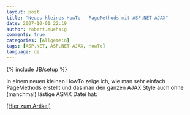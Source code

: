 ```yaml
---
layout: post
title: "Neues kleines HowTo - PageMethods mit ASP.NET AJAX"
date: 2007-10-01 22:19
author: robert.muehsig
comments: true
categories: [Allgemein]
tags: [ASP.NET, ASP.NET AJAX, HowTo]
language: de
---
```

{% include JB/setup %}
<p>In einem neuen kleinen HowTo zeige ich, wie man sehr einfach PageMethods erstellt und das man den ganzen AJAX Style auch ohne (manchmal) lästige ASMX Datei hat: </p> <p><a href="{{BASE_PATH}}/artikel/howto-microsoft-aspnet-ajax-pagemethods-webmethoden-aufrufen-ohne-asmx-datein/">[Hier zum Artikel]</a></p>
